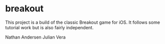 # breakout

This project is a build of the classic Breakout game for iOS. It follows some tutorial work but is also fairly independent.

Nathan Andersen
Julian Vera
